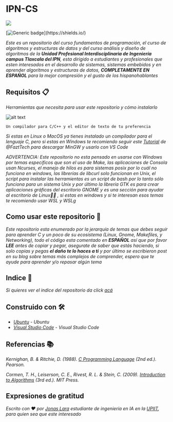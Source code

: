 # IPN-CS

![](/00.-Sources/Ipn.svg)

[![Generic badge](https://img.shields.io/badge/Made%20with-C-rgb(1,143,204).svg)](https://shields.io/)

_Este es un repositorio del curso fundamentos de programación, el curso de algoritmos y estructuras de datos y del curso análisis y diseño de algoritmos de la  **Unidad Profesional Interdisciplinaria de Ingeniería campus Tlaxcala del IPN**, esta dirigido a estudiantes y profesionales que esten interesados en el desarrollo de sistemas, sistemas embebidos y en aprender algoritmos y estructuras de datos, **COMPLETAMENTE EN ESPAÑOL** para la mejor compresión y el gusto de los hispanohablantes_

## Requisitos 📋

_Herramientas que necesita para usar este repositorio y cómo instalarlo_

![alt text](/00.-Sources/vs.png)

```
Un compilador para C/C++ y el editor de texto de tu preferencia
```

_Si estas en Linux o MacOS ya tienes instalado un compilador para el lenguaje C, pero si estas en Windows te recomiendo seguir este [Tutorial](https://www.youtube.com/watch?v=v3ENcQpoA5A) de @FaztTech para descargar MinGW y usarlo con VS Code_

_ADVERTENCIA: Este repositorio no esta pensado en usarse con Windows por temas especificos que son el uso de Make, las aplicaciones de Consola usan Ncurses, el manejo de hilos es para sistemas posix por lo cuál no funciona en windows, las librerías de libcurl solo funcionan en Unix, el script para instalar las herramientas es un script de bash por lo tanto sólo funciona para un sistema Unix y por último la librería GTK es para crear aplicaciones gráficas del escritorio GNOME y es una sección para ayudar al escritorio de Linux🤷‍♂️ , si estas en windows y si te interesan esos temas te recomiendo usar WSL y WSLg_

## Como usar este repositorio 🔧

_Este repositorio esta enumerado por la jerarquía de temas que debes seguir para aprender C y un poco de su ecosistema (Linux, Gnome, Makefiles, y Networking), todo el código esta comentado en **ESPAÑOL** así que por favor **LEE** antes de copiar y pegar, asegurate de saber que estás haciendo, si solo copias y pegas **el daño te lo haces a ti** y por último se escribieron post en su blog sobre temas más complejos de comprender, espero que te ayude para aprender y/o repasar algún tema_

## Indice 📖

_Si quieres ver el indice del repositorio da click [acá](https://github.com/Jonas-Lara/IPN-CS/tree/master/00.-Sources/README)_


## Construido con 🛠️

* _[Ubuntu](https://ubuntu.com/) - Ubuntu_
* _[Visual Studio Code](https://code.visualstudio.com/) - Visual Studio Code_

## Referencias 📚

_Kernighan, B. & Ritchie, D. (1988). [C Programming Language](https://www.amazon.com/Programming-Language-2nd-Brian-Kernighan/dp/0131103628/ref=sr_1_1?dchild=1&keywords=language+c+dennis&qid=1618383287&sr=8-1) (2nd ed.). Pearson._

_Cormen, T. H., Leiserson, C. E., Rivest, R. L. & Stein, C. (2009). [Introduction to Algorithms](https://www.amazon.com/Introduction-Algorithms-3rd-MIT-Press/dp/0262033844) (3rd ed.). MIT Press._

## Expresiones de gratitud

_Escrito con ❤️ por [Jonas Lara](https://medium.com/@jonas_lara) estudiante de ingeniería en IA en la [UPIIT](https://www.upiit.ipn.mx/), para quien sea que este interesado_
